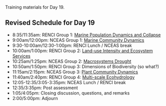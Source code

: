 Training materials for Day 19.

## Revised Schedule for Day 19

- 8:35/11:35am: RENCI Group 1: <a href="https://github.com/NCEAS/training/blob/master/2014-oss/day-19/Fisheries_Collapse_Renci_OSS2014.pptx">Marine Population Dynamics and Collapse</a>
- 9:00am/12:00pm: NCEAS Group 1: <a href="https://github.com/NCEAS/training/blob/master/2014-oss/day-19/ACTUAL_Final_MarineCitSci_Presentation.pdf">Marine Community Dynamics</a>
- 9:30-10:00am/12:30-1:00pm: RENCI Lunch / NCEAS break
- 10:00am/1:00pm: RENCI Group 2: <a href="https://github.com/NCEAS/training/blob/master/2014-oss/day-19/Tyson_et_al.pdf">Land-use Intensity and Ecosystem Services</a>
- 10:25am/1:25pm: NCEAS Group 2: <a href="https://github.com/NCEAS/training/blob/master/2014-oss/day-19/NCEAS_CADrought2.pptx">Macrosystems Drought</a>
- 10:50am/1:50pm: RENCI Group 3: Dimensions of Biodiversity (so what?)
- 11:15am/2:15pm: NCEAS Group 3: <a href="https://github.com/NCEAS/training/blob/master/2014-oss/day-19/IntroPlantcom.pptx">Plant Community Dynamics</a>
- 11:40am/2:40pm: RENCI Group 4: <a href="https://github.com/NCEAS/training/blob/master/2014-oss/day-19/RENCI_Ecohydro.md">Multi-scale Ecohydrology</a>
- 12:05-12:35/3:05-3:35pm: NCEAS Lunch / RENCI break
- 12:35/3:35pm: Post assessment
- 1:05/4:05pm: Closing discussion, questions, and remarks
- 2:00/5:00pm: Adjourn

